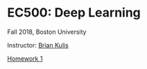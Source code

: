 # EC500: Deep Learning

Fall 2018, Boston University

Instructor: [Brian Kulis](http://people.bu.edu/bkulis/) 

[Homework 1](link)

